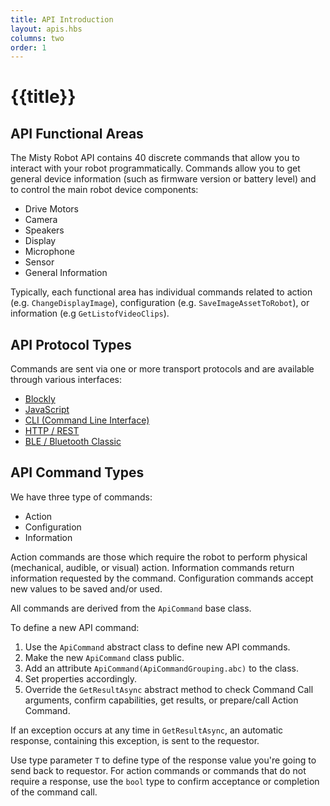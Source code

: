 ```yaml
---
title: API Introduction
layout: apis.hbs
columns: two
order: 1
---
```


# {{title}}

## API Functional Areas
The  Misty Robot API contains 40 discrete commands that allow you to interact with your robot programmatically. Commands allow you to get general device information (such as firmware version or battery level) and to control the main robot device components:

- Drive Motors
- Camera
- Speakers
- Display
- Microphone
- Sensor
- General Information

Typically, each functional area has individual commands related to action (e.g. `ChangeDisplayImage`), configuration (e.g. `SaveImageAssetToRobot`), or information (e.g `GetListofVideoClips`).

## API Protocol Types
Commands are sent via one or more transport protocols and are available through various interfaces:
- [Blockly](../../api-reference/blockly)
- [JavaScript](../../api-reference/all-functions)
- [CLI (Command Line Interface)](../../api-reference/cli)
- [HTTP / REST](../../api-reference/rest)
- [BLE / Bluetooth Classic](../../Advanced/ble)

## API Command Types
We have three type of commands:
- Action
- Configuration
- Information

Action commands are those which require the robot to perform physical (mechanical, audible, or visual) action. Information commands return information requested by the command. Configuration commands accept new values to be saved and/or used.

All commands are derived from the `ApiCommand`<T> base class.

To define a new API command:

1. Use the `ApiCommand`<T> abstract class to define new API commands.
2. Make the new `ApiCommand` class public.
3. Add an attribute `ApiCommand(ApiCommandGrouping.abc)` to the class.
4. Set properties accordingly.
5. Override the `GetResultAsync` abstract method to check Command Call arguments, confirm capabilities, get results, or prepare/call Action Command.

If an exception occurs at any time in `GetResultAsync`, an automatic response, containing this exception, is sent to the requestor.

Use type parameter `T` to define type of the response value you're going to send back to requestor. For action commands or commands that do not require a response, use the `bool` type to confirm acceptance or completion of the command call.

